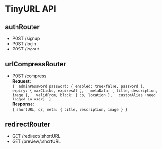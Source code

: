 # TinyURL API

## authRouter

- POST /signup
- POST /login
- POST /logout

## urlCompressRouter

- POST /compress  
   **Request:**  
   `{ 
    adminPassword
    password: { enabled: true/false, password },  
    expiry: { maxCLicks, expiresAt },  
    metaData: { title, description, image },  
    validFrom,
    block: { ip, location },  
    customAlias (need logged in user) 
 }`  
   **Response:**  
   `{ shortURL, qr, meta: { title, description, image } }`

## redirectRouter

- GET /redirect/:shortURL
- GET /preview/:shortURL
